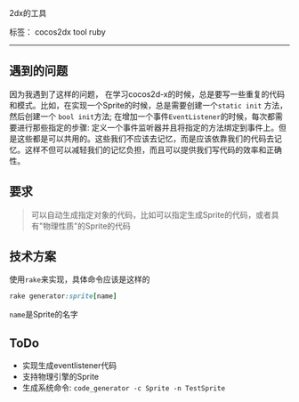 2dx的工具

标签： cocos2dx tool ruby

---
## 遇到的问题
因为我遇到了这样的问题， 在学习cocos2d-x的时候，总是要写一些重复的代码和模式。比如，在实现一个Sprite的时候，总是需要创建一个`static init` 方法，然后创建一个 `bool init`方法; 在增加一个事件`EventListener`的时候，每次都需要进行那些指定的步骤: 定义一个事件监听器并且将指定的方法绑定到事件上。但是这些都是可以共用的。这些我们不应该去记忆，而是应该依靠我们的代码去记忆。这样不但可以减轻我们的记忆负担，而且可以提供我们写代码的效率和正确性。

## 要求
> 可以自动生成指定对象的代码，比如可以指定生成Sprite的代码，或者具有"物理性质"的Sprite的代码

## 技术方案 
使用`rake`来实现，具体命令应该是这样的

```ruby
rake generator:sprite[name]
```

`name`是Sprite的名字

## ToDo

* 实现生成eventlistener代码
* 支持物理引擎的Sprite
* 生成系统命令: `code_generator -c Sprite -n TestSprite` 
